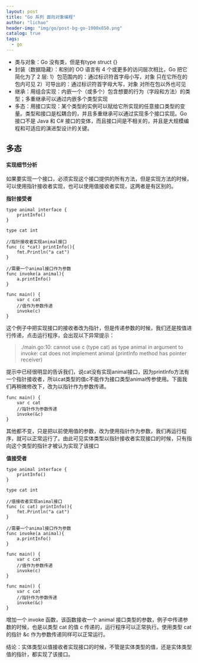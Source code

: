 ```yaml
---
layout: post
title: "Go 系列 面向对象编程"
author: "lichao"
header-img: "img/go/post-bg-go-1900x850.png"
catalog: true
tags:
  - go
---
```



- 类与对象：Go 没有类，但是有type struct {}
- 封装（数据隐藏）：和别的 OO 语言有 4 个或更多的访问层次相比，Go 把它简化为了 2 层:
1）包范围内的：通过标识符首字母小写，对象 只在它所在的包内可见
2）可导出的：通过标识符首字母大写，对象 对所在包以外也可见
- 继承：用组合实现：内嵌一个（或多个）包含想要的行为（字段和方法）的类型；多重继承可以通过内嵌多个类型实现
- 多态：用接口实现：某个类型的实例可以赋给它所实现的任意接口类型的变量。类型和接口是松耦合的，并且多重继承可以通过实现多个接口实现。Go 接口不是 Java 和 C# 接口的变体，而且接口间是不相关的，并且是大规模编程和可适应的演进型设计的关键。

## 多态

#### 实现细节分析
如果要实现一个接口，必须实现这个接口提供的所有方法，但是实现方法的时候，可以使用指针接收者实现，也可以使用值接收者实现，这两者是有区别的。

**指针接受者**

```
type animal interface {
	printInfo()
}

type cat int

//指针接收者实现animal接口
func (c *cat) printInfo(){
	fmt.Println("a cat")
}

//需要一个animal接口作为参数
func invoke(a animal){
	a.printInfo()
}

func main() {
	var c cat
	//值作为参数传递
	invoke(c)
}
```
这个例子中把实现接口的接收者改为指针，但是传递参数的时候，我们还是按值进行传递，点击运行程序，会出现以下异常提示：
> ./main.go:10: cannot use c (type cat) as type animal in argument to invoke:
	cat does not implement animal (printInfo method has pointer receiver)

提示中已经很明显的告诉我们，说cat没有实现animal接口，因为printInfo方法有一个指针接收者，所以cat类型的值c不能作为接口类型animal传参使用。下面我们再稍微修改下，改为以指针作为参数传递。
```
func main() {
	var c cat
	//指针作为参数传递
	invoke(&c)
}
```
其他都不变，只是把以前使用值的参数，改为使用指针作为参数，我们再运行程序，就可以正常运行了。由此可见实体类型以指针接收者实现接口的时候，只有指向这个类型的指针才被认为实现了该接口

**值接受者**
```
type animal interface {
	printInfo()
}

type cat int

//值接收者实现animal接口
func (c cat) printInfo(){
	fmt.Println("a cat")
}

//需要一个animal接口作为参数
func invoke(a animal){
	a.printInfo()
}
```

```
func main() {
	var c cat
	//值作为参数传递
	invoke(c)
}

func main() {
	var c cat
	//指针作为参数传递
	invoke(&c)
}
```

增加一个 invoke 函数，该函数接收一个 animal 接口类型的参数，例子中传递参数的时候，也是以类型 cat 的值 c 传递的，运行程序可以正常执行。使用类型 cat 的指针 &c 作为参数传递同样可以正常运行。

结论：实体类型以值接收者实现接口的时候，不管是实体类型的值，还是实体类型值的指针，都实现了该接口。




